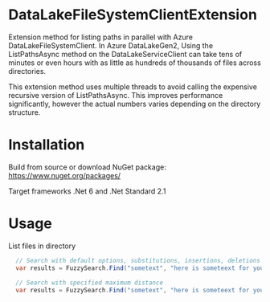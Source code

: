 # DataLakeFileSystemClientExtension
Extension method for listing paths in parallel with Azure DataLakeFileSystemClient.
In Azure DataLakeGen2, Using the ListPathsAsync method on the DataLakeServiceClient can take tens of minutes or even hours with as little as hundreds of thousands of files across directories.

This extension method uses multiple threads to avoid calling the expensive recursive version of ListPathsAsync. This improves performance significantly, however the actual numbers varies depending on the directory structure.

# Installation
Build from source or download NuGet package: https://www.nuget.org/packages/

Target frameworks .Net 6 and .Net Standard 2.1

# Usage

List files in directory
``` csharp
  // Search with default options, substitutions, insertions, deletions and default maximum distance (3)
  var results = FuzzySearch.Find("sometext", "here is someteext for you");   
  
  // Search with specified maximum distance
  var results = FuzzySearch.Find("sometext", "here is someteext for you", 1);  
    
  
```
